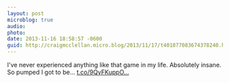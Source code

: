 ```yaml
---
layout: post
microblog: true
audio: 
photo: 
date: 2013-11-16 18:58:57 -0600
guid: http://craigmcclellan.micro.blog/2013/11/17/t401877083674378240.html
---
```

I've never experienced anything like that game in my life. Absolutely insane. So pumped I got to be… [t.co/9QyFKuppO...](http://t.co/9QyFKuppOe)
